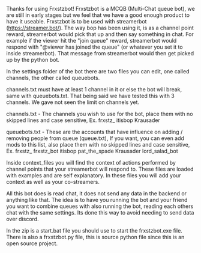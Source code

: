 Thanks for using Frxstzbot!
Frxstzbot is a MCQB (Multi-Chat queue bot), we are still in early stages but we feel that we have a good enough product to have it useable.
Frxstzbot is to be used with streamerbot (https://streamer.bot/). The way bop has been using it, is as a channel point reward, streamerbot would pick that up and then say something in chat. For example if the viewer hit the "join queue" reward, streamerbot would respond with "@viewer has joined the queue" (or whatever you set it to inside streamerbot). That message from streamerbot would then get picked up by the python bot. 

In the settings folder of the bot there are two files you can edit, one called channels, the other called queuebots.

channels.txt must have at least 1 channel in it or else the bot will break, same with queuebots.txt. That being said we have tested this with 3 channels. We gave not seen the limit on channels yet.

channels.txt - The channels you wish to use for the bot, place them with no skipped lines and case sensitive, Ex.
frxstz_
itisbop
Krausader

queuebots.txt - These are the accounts that have influence on adding / removing people from queue (queue.txt), If you want, you can even add mods to this list, also place them with no skipped lines and case sensitive, Ex.
frxstz_
frxstz_bot
itisbop
pat_the_spade
Krausader
lord_salad_bot

Inside context_files you will find the context of actions performed by channel points that your streamerbot will respond to. These files are loaded with examples and are self explanatory. In these files you will add your context as well as your co-streamers.

All this bot does is read chat, it does not send any data in the backend or anything like that. The idea is to have you running the bot and your friend you want to combine queues with also running the bot, reading each others chat with the same settings. Its done this way to avoid needing to send data over discord.

In the zip is a start.bat file you should use to start the frxstzbot.exe file. There is also a frxstzbot.py file, this is source python file since this is an open source project.  
